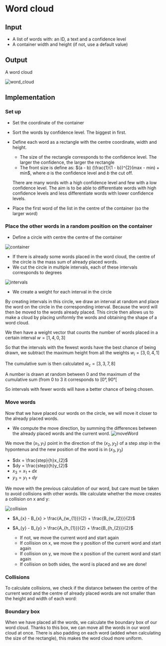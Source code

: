 # Word cloud

## Input

- A list of words with: an ID, a text and a confidence level  
- A container width and height (if not, use a default value)

## Output

A word cloud

![word_cloud](https://user-images.githubusercontent.com/43374563/230405197-985de0df-5e9b-4c76-9f38-04ba9bb5d6f0.png)

## Implementation

### Set up
- Set the coordinate of the container
- Sort the words by confidence level. The biggest in first.
- Define each word as a rectangle with the centre coordinate, width and height.
  - The size of the rectangle corresponds to the confidence level. The larger the confidence, the larger the rectangle
  - The front size is define as: $(a - b) (\frac{1}{1 - b})^{2}(max - min) + min$, where $a$ is the confidence level and $b$ the cut off.
  
  There are many words with a high confidence level and few with a low confidence level. The aim is to be able to differentiate words with high confidence levels and less differentiate words with lower confidence levels. 
- Place the first word of the list in the centre of the container (so the larger word)

### Place the other words in a random position on the container
- Define a circle with centre the centre of the container

 ![container](https://user-images.githubusercontent.com/43374563/230428879-d447779d-c99a-4970-a109-255be626a1a2.png)

  - If there is already some words placed in the word cloud, the centre of the circle is the mass sum of already placed words.
- We cut the circle in multiple intervals, each of these intervals corresponds to degrees

![intervals](https://user-images.githubusercontent.com/43374563/230429897-7b9ae668-224d-417b-8cac-7c1986777931.png)

  - We create a weight for each interval in the circle
   
By creating intervals in this circle, we draw an interval at random and place the word on the circle in the corresponding interval.
Because the word will then be moved to the words already placed. This circle then allows us to make a cloud by placing uniformly the words and obtaining the shape of a word cloud.

We then have a weight vector that counts the number of words placed in a certain interval
$w = [1, 4, 0, 3]$

So that the intervals with the fewest words have the best chance of being drawn, we subtract the maximum height from all the weights $w_{i} = [3, 0, 4, 1]$

The cumulative sum is then calculated $w_{c} = [3, 3, 7, 8]$

A number is drawn at random between 0 and the maximum of the cumulative sum (from 0 to 3 it corresponds to $[0°, 90°[$

So intervals with fewer words will have a better chance of being chosen.

### Move words
Now that we have placed our words on the circle, we will move it closer to the already placed words.

- We compute the move direction, by summing the differences between the already placed words and the current word.
![moveWord](https://user-images.githubusercontent.com/43374563/232424322-d95c26d3-d313-42a9-aa91-a3920228b54e.png)

We move the $(x_{1}, y_{1})$ point in the direction of the $(x_{2}, y_{2})$ of a step $step$ in the hypontenus and the new position of the word is in $(x_{3}, y_{3})$
- $dx = \frac{step}{h}x_{2}$
- $dy = \frac{step}{h}y_{2}$
- $x_{3} = x_{1} + dx$
- $y_{3} = y_{1} + dy$


We move with the previous calculation of our word, but care must be taken to avoid collisions with other words.
We calculate whether the move creates a collision on x and y:

![collision](https://user-images.githubusercontent.com/43374563/232430419-666b03f3-3abe-492f-89d8-097a596b8ee6.png)

- $A_{x} - B_{x} > \frac{A_{w_{1}}}{2} + \frac{B_{w_{2}}}{2}$
- $A_{y} - B_{y} > \frac{A_{h_{1}}}{2} + \frac{B_{h_{2}}}{2}$


  - If not, we move the current word and start again
  - If collision on x, we move the y position of the current word and start again
  - If collision on y, we move the x position of the current word and start again
  - If collision on both sides, the word is placed and we are done!
  
### Collisions
To calculate collisions, we check if the distance between the centre of the current word and the centre of already placed words are not smaller than the height and width of each word:

### Boundary box
When we have placed all the words, we calculate the boundary box of our word cloud. Thanks to this box, we can move all the words in our word cloud at once.
There is also padding on each word (added when calculating the size of the rectangle), this makes the word cloud more uniform.
